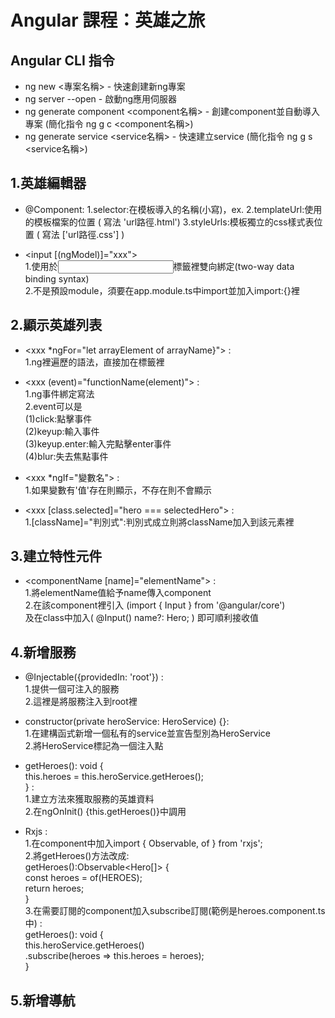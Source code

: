 # Angular 課程：英雄之旅

## Angular CLI 指令

- ng new <專案名稱> - 快速創建新ng專案
- ng server --open - 啟動ng應用伺服器
- ng generate component <component名稱> - 創建component並自動導入專案 (簡化指令 ng g c <component名稱>)
- ng generate service <service名稱> - 快速建立service (簡化指令 ng g s <service名稱>)


## 1.英雄編輯器

- @Component:
  1.selector:在模板導入的名稱(小寫)，ex. <app-heroes></app-heroes>
  2.templateUrl:使用的模板檔案的位置 ( 寫法 'url路徑.html')
  3.styleUrls:模板獨立的css樣式表位置 ( 寫法 ['url路徑.css'] )

- <input [(ngModel)]="xxx"></input>  
  1.使用於<input>標籤裡雙向綁定(two-way data binding syntax)  
  2.不是預設module，須要在app.module.ts中import並加入import:{}裡  


## 2.顯示英雄列表

- <xxx *ngFor="let arrayElement of arrayName}"></xxx> :  
  1.ng裡遍歷的語法，直接加在標籤裡  

- <xxx (event)="functionName(element)"></xxx> :  
  1.ng事件綁定寫法  
  2.event可以是  
    (1)click:點擊事件  
    (2)keyup:輸入事件  
    (3)keyup.enter:輸入完點擊enter事件  
    (4)blur:失去焦點事件  

- <xxx *ngIf="變數名"></xxx> :  
  1.如果變數有'值'存在則顯示，不存在則不會顯示  

- <xxx [class.selected]="hero === selectedHero"></xxx> :  
  1.[className]="判別式":判別式成立則將className加入到該元素裡  

## 3.建立特性元件

- <componentName [name]="elementName"></componentName> :  
  1.將elementName值給予name傳入component  
  2.在該component裡引入 (import { Input } from '@angular/core')  
  及在class中加入( @Input() name?: Hero; ) 即可順利接收值  

## 4.新增服務

- @Injectable({providedIn: 'root'}) :  
  1.提供一個可注入的服務  
  2.這裡是將服務注入到root裡  

- constructor(private heroService: HeroService) {}:  
  1.在建構函式新增一個私有的service並宣告型別為HeroService  
  2.將HeroService標記為一個注入點  

- getHeroes(): void {  
    this.heroes = this.heroService.getHeroes();  
  } :  
  1.建立方法來獲取服務的英雄資料  
  2.在ngOnInit() {this.getHeroes()}中調用  

- Rxjs :  
  1.在component中加入import { Observable, of } from 'rxjs';  
  2.將getHeroes()方法改成:  
    getHeroes():Observable<Hero[]> {  
      const heroes = of(HEROES);  
      return heroes;  
    }  
  3.在需要訂閱的component加入subscribe訂閱(範例是heroes.component.ts中) :  
    getHeroes(): void {  
      this.heroService.getHeroes()  
        .subscribe(heroes => this.heroes = heroes);  
  }  

## 5.新增導航


